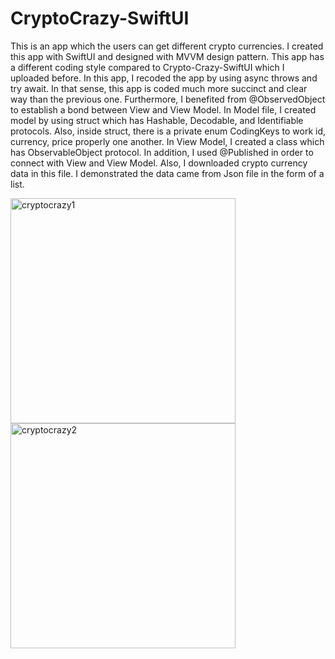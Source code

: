 # CryptoCrazy-SwiftUI

This is an app which the users can get different crypto currencies. I created this app with SwiftUI and designed with MVVM design pattern. This app has a different coding style compared to Crypto-Crazy-SwiftUI which I uploaded before. In this app, I recoded the app by using async throws and try await. In that sense, this app is coded much more succinct and clear way than the previous one. Furthermore, I benefited from @ObservedObject to establish a bond between View and View Model. In Model file, I created model by using struct which has Hashable, Decodable, and Identifiable protocols. Also, inside struct, there is a private enum CodingKeys to work id, currency, price properly one another. In View Model, I created a class which has ObservableObject protocol. In addition, I used @Published in order to connect with View and View Model. Also, I downloaded crypto currency data in this file. I demonstrated the data came from Json file in the form of a list.


<img width="360" alt="cryptocrazy1" src="https://user-images.githubusercontent.com/92036779/201098697-250e8c05-b1e2-49ff-8709-de2ba166c5b0.png">
<img width="360" alt="cryptocrazy2" src="https://user-images.githubusercontent.com/92036779/201098728-7346a603-23ed-4831-a777-241efaefeb03.png">
